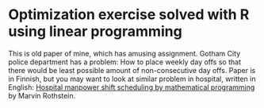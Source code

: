 <h1>Optimization exercise solved with R using linear programming</h1>
<p>This is old paper of mine, which has amusing assignment. Gotham City police department
has a problem: How to place weekly day offs so that there would be least possible amount of 
non-consecutive day offs. Paper is in Finnish, but you may want to look at similar problem in
hospital, written in English:  <a href="https://www.ncbi.nlm.nih.gov/pmc/articles/PMC1072790/">Hospital manpower shift scheduling by mathematical programming
</a> by Marvin Rothstein.</p>
